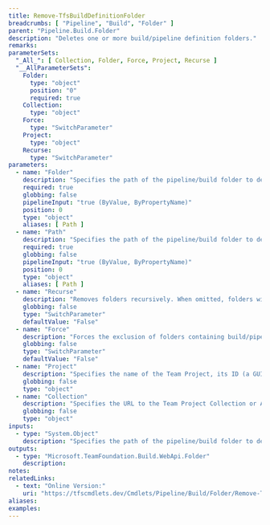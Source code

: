 ```yaml
---
title: Remove-TfsBuildDefinitionFolder
breadcrumbs: [ "Pipeline", "Build", "Folder" ]
parent: "Pipeline.Build.Folder"
description: "Deletes one or more build/pipeline definition folders."
remarks: 
parameterSets: 
  "_All_": [ Collection, Folder, Force, Project, Recurse ] 
  "__AllParameterSets":  
    Folder: 
      type: "object"  
      position: "0"  
      required: true  
    Collection: 
      type: "object"  
    Force: 
      type: "SwitchParameter"  
    Project: 
      type: "object"  
    Recurse: 
      type: "SwitchParameter" 
parameters: 
  - name: "Folder" 
    description: "Specifies the path of the pipeline/build folder to delete, including its name, separated by backslashes (\\). Wildcards are supperted." 
    required: true 
    globbing: false 
    pipelineInput: "true (ByValue, ByPropertyName)" 
    position: 0 
    type: "object" 
    aliases: [ Path ] 
  - name: "Path" 
    description: "Specifies the path of the pipeline/build folder to delete, including its name, separated by backslashes (\\). Wildcards are supperted.This is an alias of the Folder parameter." 
    required: true 
    globbing: false 
    pipelineInput: "true (ByValue, ByPropertyName)" 
    position: 0 
    type: "object" 
    aliases: [ Path ] 
  - name: "Recurse" 
    description: "Removes folders recursively. When omitted, folders with subfolders cannot be deleted." 
    globbing: false 
    type: "SwitchParameter" 
    defaultValue: "False" 
  - name: "Force" 
    description: "Forces the exclusion of folders containing build/pipelines definitions. When omitted, only empty folders can be deleted." 
    globbing: false 
    type: "SwitchParameter" 
    defaultValue: "False" 
  - name: "Project" 
    description: "Specifies the name of the Team Project, its ID (a GUID), or a Microsoft.TeamFoundation.Core.WebApi.TeamProject object to connect to. When omitted, it defaults to the connection set by Connect-TfsTeamProject (if any). For more details, see the Get-TfsTeamProject cmdlet." 
    globbing: false 
    type: "object" 
  - name: "Collection" 
    description: "Specifies the URL to the Team Project Collection or Azure DevOps Organization to connect to, a TfsTeamProjectCollection object (Windows PowerShell only), or a VssConnection object. You can also connect to an Azure DevOps Services organizations by simply providing its name instead of the full URL. For more details, see the Get-TfsTeamProjectCollection cmdlet. When omitted, it defaults to the connection set by Connect-TfsTeamProjectCollection (if any)." 
    globbing: false 
    type: "object"
inputs: 
  - type: "System.Object" 
    description: "Specifies the path of the pipeline/build folder to delete, including its name, separated by backslashes (\\). Wildcards are supperted."
outputs: 
  - type: "Microsoft.TeamFoundation.Build.WebApi.Folder" 
    description: 
notes: 
relatedLinks: 
  - text: "Online Version:" 
    uri: "https://tfscmdlets.dev/Cmdlets/Pipeline/Build/Folder/Remove-TfsBuildDefinitionFolder"
aliases: 
examples: 
---
```

